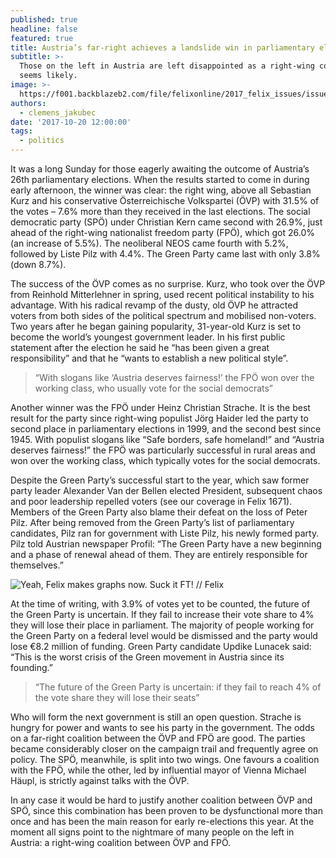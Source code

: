 ```yaml
---
published: true
headline: false
featured: true
title: Austria’s far-right achieves a landslide win in parliamentary elections
subtitle: >-
  Those on the left in Austria are left disappointed as a right-wing coalition
  seems likely. 
image: >-
  https://f001.backblazeb2.com/file/felixonline/2017_felix_issues/issue_1672/1672_politics_parliament.jpg
authors:
  - clemens_jakubec
date: '2017-10-20 12:00:00'
tags:
  - politics
---
```

It was a long Sunday for those eagerly awaiting the outcome of Austria’s 26th parliamentary elections. When the results started to come in during early afternoon, the winner was clear: the right wing, above all Sebastian Kurz and his conservative Österreichische Volkspartei (ÖVP) with 31.5% of the votes – 7.6% more than they received in the last elections. The social democratic party (SPÖ) under Christian Kern came second with 26.9%, just ahead of the right-wing nationalist freedom party (FPÖ), which got 26.0% (an increase of 5.5%). The neoliberal NEOS came fourth with 5.2%, followed by Liste Pilz with 4.4%. The Green Party came last with only 3.8% (down 8.7%).

The success of the ÖVP comes as no surprise. Kurz, who took over the ÖVP from Reinhold Mitterlehner in spring, used recent political instability to his advantage. With his radical revamp of the dusty, old ÖVP he attracted voters from both sides of the political spectrum and mobilised non-voters.  Two years after he began gaining popularity, 31-year-old Kurz is set to become the world’s youngest government leader. In his first public statement after the election he said he “has been given a great responsibility” and that he “wants to establish a new political style”. 

> “With slogans like ‘Austria deserves fairness!’ the FPÖ won over the working class, who usually vote for the social democrats”

Another winner was the FPÖ under Heinz Christian Strache. It is the best result for the party since right-wing populist Jörg Haider led the party to second place in parliamentary elections in 1999, and the second best since 1945. With populist slogans like “Safe borders, safe homeland!” and “Austria deserves fairness!” the FPÖ was particularly successful in rural areas and won over the working class, which typically votes for the social democrats.

Despite the Green Party’s successful start to the year, which saw former party leader Alexander Van der Bellen elected President, subsequent chaos and poor leadership repelled voters (see our coverage in Felix 1671). Members of the Green Party also blame their defeat on the loss of Peter Pilz. After being removed from the Green Party’s list of parliamentary candidates, Pilz ran for government with Liste Pilz, his newly formed party. Pilz told Austrian newspaper Profil: “The Green Party have a new beginning and a phase of renewal ahead of them. They are entirely responsible for themselves.” 

![Yeah, Felix makes graphs now. Suck it FT! // Felix]({{site.baseurl}}/https://f001.backblazeb2.com/file/felixonline/2017_felix_issues/issue_1672/1672_politics_graph.jpg)

At the time of writing, with 3.9% of votes yet to be counted, the future of the Green Party is uncertain. If they fail to increase their vote share to 4% they will lose their place in parliament. The majority of people working for the Green Party on a federal level would be dismissed and the party would lose €8.2 million of funding. Green Party candidate Updike Lunacek said: “This is the worst crisis of the Green movement in Austria since its founding.”

> “The future of the Green Party is uncertain: if they fail to reach 4% of the vote share they will lose their seats”

Who will form the next government is still an open question. Strache is hungry for power and wants to see his party in the government. The odds on a far-right coalition between the ÖVP and FPÖ are good. The parties became considerably closer on the campaign trail and frequently agree on policy. 
The SPÖ, meanwhile, is split into two wings. One favours a coalition with the FPÖ, while the other, led by influential mayor of Vienna Michael Häupl, is strictly against talks with the ÖVP.

In any case it would be hard to justify another coalition between ÖVP and SPÖ, since this combination has been proven to be dysfunctional more than once and has been the main reason for early re-elections this year. At the moment all signs point to the nightmare of many people on the left in Austria: a right-wing coalition between ÖVP and FPÖ. 
